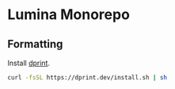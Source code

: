 # Lumina Monorepo

## Formatting

Install [dprint](https://dprint.dev/install/).

```bash
curl -fsSL https://dprint.dev/install.sh | sh
```
